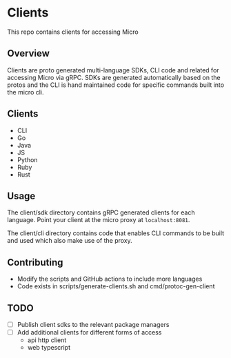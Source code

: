 # Clients

This repo contains clients for accessing Micro

## Overview

Clients are proto generated multi-language SDKs, CLI code and related for accessing Micro via gRPC. SDKs are generated 
automatically based on the protos and the CLI is hand maintained code for specific commands built into the micro cli.

## Clients

- CLI
- Go
- Java
- JS
- Python
- Ruby
- Rust

## Usage

The client/sdk directory contains gRPC generated clients for each language. Point your client at the micro proxy at `localhost:8081`.

The client/cli directory contains code that enables CLI commands to be built and used which also make use of the proxy.

## Contributing

- Modify the scripts and GitHub actions to include more languages
- Code exists in scripts/generate-clients.sh and cmd/protoc-gen-client

## TODO

- [ ] Publish client sdks to the relevant package managers
- [ ] Add additional clients for different forms of access
  * api http client
  * web typescript
